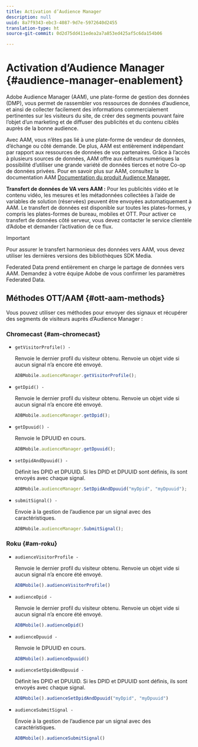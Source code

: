 ```yaml
---
title: Activation d’Audience Manager
description: null
uuid: 8a7f9343-ebc3-4087-9d7e-5972640d2455
translation-type: ht
source-git-commit: 0d2d75dd411edea2a7a853ed425af5c6da154b06

---
```



# Activation d’Audience Manager {#audience-manager-enablement}

Adobe Audience Manager (AAM), une plate-forme de gestion des données (DMP), vous permet de rassembler vos ressources de données d’audience, et ainsi de collecter facilement des informations commercialement pertinentes sur les visiteurs du site, de créer des segments pouvant faire l’objet d’un marketing et de diffuser des publicités et du contenu ciblés auprès de la bonne audience.

Avec AAM, vous n’êtes pas lié à une plate-forme de vendeur de données, d’échange ou côté demande. De plus, AAM est entièrement indépendant par rapport aux ressources de données de vos partenaires. Grâce à l’accès à plusieurs sources de données, AAM offre aux éditeurs numériques la possibilité d’utiliser une grande variété de données tierces et notre Co-op de données privées. Pour en savoir plus sur AAM, consultez la documentation AAM [Documentation du produit Audience Manager.](https://docs.adobe.com/content/help/fr-FR/audience-manager/user-guide/aam-home.html)

**Transfert de données de VA vers AAM :** Pour les publicités vidéo et le contenu vidéo, les mesures et les métadonnées collectées à l’aide de variables de solution (réservées) peuvent être envoyées automatiquement à AAM. Le transfert de données est disponible sur toutes les plates-formes, y compris les plates-formes de bureau, mobiles et OTT. Pour activer ce transfert de données côté serveur, vous devez contacter le service clientèle d’Adobe et demander l’activation de ce flux.

>[!IMPORTANT]
>
>Pour assurer le transfert harmonieux des données vers AAM, vous devez utiliser les dernières versions des bibliothèques SDK Media.

Federated Data prend entièrement en charge le partage de données vers AAM. Demandez à votre équipe Adobe de vous confirmer les paramètres Federated Data.

## Méthodes OTT/AAM {#ott-aam-methods}

Vous pouvez utiliser ces méthodes pour envoyer des signaux et récupérer des segments de visiteurs auprès d’Audience Manager :

### Chromecast {#am-chromecast}

* `getVisitorProfile() -`

   Renvoie le dernier profil du visiteur obtenu. Renvoie un objet vide si aucun signal n’a encore été envoyé.

   ```js
   ADBMobile.audienceManager.getVisitorProfile();
   ```

* `getDpid() -`

   Renvoie le dernier profil du visiteur obtenu. Renvoie un objet vide si aucun signal n’a encore été envoyé.

   ```js
   ADBMobile.audienceManager.getDpid();
   ```

* `getDpuuid() -`

   Renvoie le DPUUID en cours.

   ```js
   ADBMobile.audienceManager.getDpuuid();
   ```

* `setDpidAndDpuuid() -`

   Définit les DPID et DPUUID. Si les DPID et DPUUID sont définis, ils sont envoyés avec chaque signal.

   ```js
   ADBMobile.audienceManager.SetDpidAndDpuuid("myDpid", "myDpuuid");
   ```

* `submitSignal() -`

   Envoie à la gestion de l’audience par un signal avec des caractéristiques.

   ```js
   ADBMobile.audienceManager.SubmitSignal();
   ```

### Roku {#am-roku}

* `audienceVisitorProfile -`

   Renvoie le dernier profil du visiteur obtenu. Renvoie un objet vide si aucun signal n’a encore été envoyé.

   ```js
   ADBMobile().audienceVisitorProfile()
   ```

* `audienceDpid -`

   Renvoie le dernier profil du visiteur obtenu. Renvoie un objet vide si aucun signal n’a encore été envoyé.

   ```js
   ADBMobile().audienceDpid()
   ```

* `audienceDpuuid -`

   Renvoie le DPUUID en cours.

   ```js
   ADBMobile().audienceDpuuid()
   ```

* `audienceSetDpidAndDpuuid -`

   Définit les DPID et DPUUID. Si les DPID et DPUUID sont définis, ils sont envoyés avec chaque signal.

   ```js
   ADBMobile().audienceSetDpidAndDpuuid("myDpid", "myDpuuid")
   ```

* `audienceSubmitSignal -`

   Envoie à la gestion de l’audience par un signal avec des caractéristiques.

   ```js
   ADBMobile().audienceSubmitSignal()
   ```

